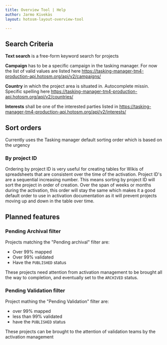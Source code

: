 ```yaml
---
title: Overview Tool | Help
author: Jarmo Kivekäs
layout: hotosm-layout-overview-tool

---
```





## Search Criteria


**Text search** is a free-form keyword search for projects

**Campaign** has to be a specific campaign in the tasking manager. For now the list of valid values are listed here https://tasking-manager-tm4-production-api.hotosm.org/api/v2/campaigns/

**Country** in which the project area is situated in. Autocomplete missin. Specific spelling here https://tasking-manager-tm4-production-api.hotosm.org/api/v2/countries/

**Interests** shall be one of the interested parties listed in  https://tasking-manager-tm4-production-api.hotosm.org/api/v2/interests/

## Sort orders

Currently uses the Tasking manager default sorting order which is based on the urgency

### By project ID

Ordering by project ID is very useful for creating tables for Wikis of spreadsheets that are consistent over the time of the activation. Project ID's are a sequential increasing number. This means sorting by project ID will sort the project in order of creation. Over the span of weeks or months during the activation, this order will stay the same which makes it a good default order to use in activation documentation as it will prevent projects moving up and down in the table over time. 

## Planned features


### Pending Archival filter 

Projects matching the "Pending archival" filter are:

- Over 99% mapped
- Over 99% validated
- Have the `PUBLISHED` status

These projects need attention from activation management to be brought all the way to completion, and eventually set to the `ARCHIVED` status. 

### Pending Validation filter

Project mathing the "Pending Validation" filter are:

- over 99% mapped
- less than 99% validated
- have the `PUBLISHED` status

These projects can be brought to the attention of validation teams by the activation management 
